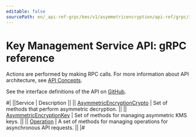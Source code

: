 ```yaml
---
editable: false
sourcePath: en/_api-ref-grpc/kms/v1/asymmetricencryption/api-ref/grpc/index.md
---
```


# Key Management Service API: gRPC reference

Actions are performed by making RPC calls. For more information about API architecture, see [API Concepts](/docs/api-design-guide/).

See the interface definitions of the API on [GitHub](https://github.com/yandex-cloud/cloudapi).

#|
||Service | Description ||
|| [AsymmetricEncryptionCrypto](AsymmetricEncryptionCrypto/index.md) | Set of methods that perform asymmetric decryption. ||
|| [AsymmetricEncryptionKey](AsymmetricEncryptionKey/index.md) | Set of methods for managing asymmetric KMS keys. ||
|| [Operation](Operation/index.md) | A set of methods for managing operations for asynchronous API requests. ||
|#